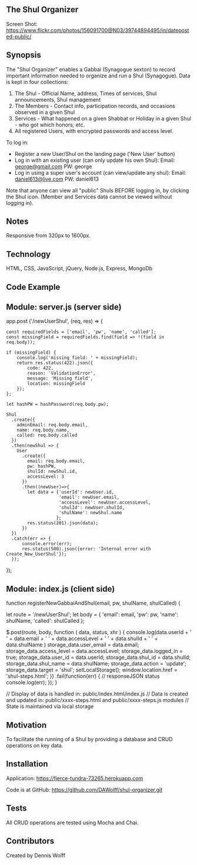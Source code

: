 ## The Shul Organizer

Screen Shot:  https://www.flickr.com/photos/156091700@N03/39744894495/in/dateposted-public/

## Synopsis

The "Shul Organizer" enables a Gabbai (Synagogue sexton) to record important information needed to organize and run a Shul (Synagogue).  Data is kept in four collections:  
  1. The Shul - Official Name, address, Times of services, Shul announcements, Shul management
  2. The Members - Contact info, participation records, and occasions observed in a given Shul
  3. Services - What happened on a given Shabbat or Holiday in a given Shul - who got which honors, etc.   
  4. All registered Users, with encrypted passwords and access level.

To log in:

  * Register a new User/Shul on the landing page ('New User' button)
  * Log in with an existing user (can only update his own Shul):
        Email: george@gmail.com
        PW:    george
  * Log in using a super user's account (can view/update any shul):
        Email: daniel613@live.com
        PW:    daniel613

Note that anyone can view all "public" Shuls BEFORE logging in, by clicking the Shul icon.
(Member and Services data cannot be viewed without logging in).

## Notes

Responsive from 320px to 1600px.

## Technology

HTML, CSS, JavaScript, jQuery, Node.js, Express, MongoDb

## Code Example

Module:  server.js  (server side)
----------------------------------
app.post ('/newUserShul', (req, res) => {

    const requiredFields = ['email', 'pw', 'name', 'called'];
    const missingField = requiredFields.find(field => !(field in req.body));

    if (missingField) {
        console.log('missing field: ' + missingField);
        return res.status(422).json({
            code: 422,
            reason: 'ValidationError',
            message: 'Missing field',
            location: missingField
        });
    };

    let hashPW = hashPassword(req.body.pw);

    Shul
      .create({
        adminEmail: req.body.email,
        name: req.body.name,
        called: req.body.called
      })
      .then(newShul => {
        User
          .create({
            email: req.body.email,
            pw: hashPW,
            shulId: newShul.id,
            accessLevel: 3
          })
          .then((newUser)=>{
            let data = {'userId': newUser.id,
                        'email': newUser.email,
                        'accessLevel': newUser.accessLevel,
                        'shulId': newUser.shulId,
                        'shulName': newShul.name
                       };
            res.status(201).json(data);
          })
      })
      .catch(err => {
          console.error(err);
          res.status(500).json({error: 'Internal error with Create_New_UserShul'});
      });
});

Module:  index.js  (client side)
----------------------------------
function registerNewGabbaiAndShul(email, pw, shulName, shulCalled) {

  let route = '/newUserShul';
  let body = { 'email': email,
               'pw': pw,
               'name': shulName,
               'called': shulCalled };

  $.post(route, body, function ( data, status, xhr ) {
      console.log(data.userId + ' '
                + data.email + ' '
                + data.accessLevel + ' '
                + data.shulId + ' '
                + data.shulName )
      storage_data.user_email = data.email;
      storage_data.access_level = data.accessLevel;
      storage_data.logged_in = true;
      storage_data.user_id = data.userId;
      storage_data.shul_id = data.shulId;
      storage_data.shul_name = data.shulName;
      storage_data.action = 'update';
      storage_data.target = 'shul';
      setLocalStorage();
      window.location.href = 'shul-steps.html';
      })
  .fail(function(err) {
    // responseJSON   status
    console.log(err);
  });
}

// Display of data is handled in:  public/index.html/index.js
// Data is created and updated in:  public/xxxx-steps.html and public/xxxx-steps.js modules
// State is maintained via local storage  

## Motivation

To facilitate the running of a Shul by providing a database and CRUD operations on key data.

## Installation

Application:  https://fierce-tundra-73265.herokuapp.com

Code is at GitHub:
		 https://github.com/DAWolff/shul-organizer.git

## Tests

All CRUD operations are tested using Mocha and Chai.  

## Contributors

Created by Dennis Wolff
